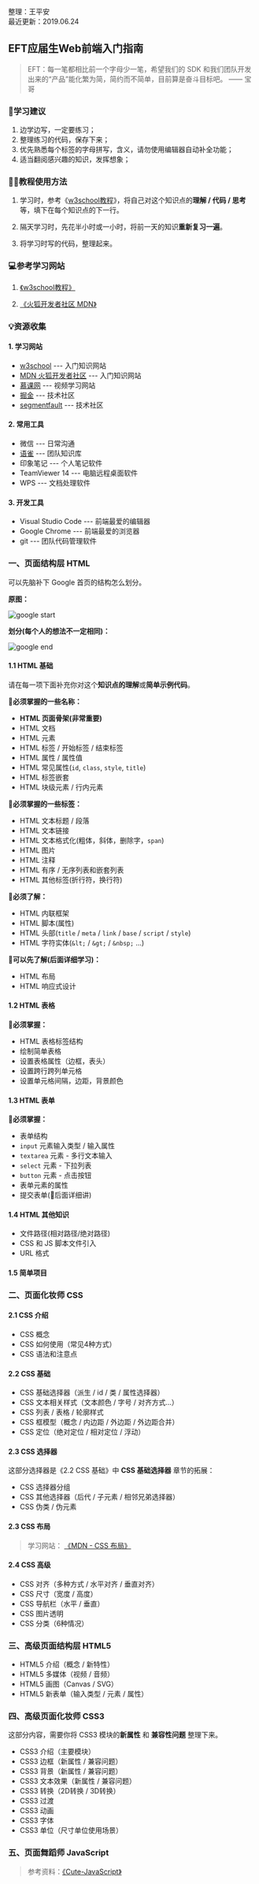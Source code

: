 整理：王平安  
最近更新：2019.06.24  

## EFT应届生Web前端入门指南

> EFT：每一笔都相比前一个字母少一笔，希望我们的 SDK 和我们团队开发出来的“产品”能化繁为简，简约而不简单，目前算是奋斗目标吧。   ——  宝哥

### 🎀学习建议

1. 边学边写，一定要练习；
2. 整理练习的代码，保存下来；
3. 优先熟悉每个标签的字母拼写，含义，请勿使用编辑器自动补全功能；
4. 适当翻阅感兴趣的知识，发挥想象；

### 🏳️‍🌈教程使用方法

1. 学习时，参考《[w3school教程](http://www.w3school.com.cn/)》，将自己对这个知识点的**理解 / 代码 / 思考**等，填下在每个知识点的下一行。

2. 隔天学习时，先花半小时或一小时，将前一天的知识**重新复习一遍**。

3. 将学习时写的代码，整理起来。

### 💻参考学习网站

1. [《w3school教程》](http://www.w3school.com.cn/)

2. [《火狐开发者社区 MDN》](https://developer.mozilla.org/zh-CN/docs/learn)

### 💡资源收集
#### 1. 学习网站
* [w3school](http://www.w3school.com.cn/) ---  入门知识网站
* [MDN 火狐开发者社区](
https://developer.mozilla.org/zh-CN/) ---  入门知识网站
* [慕课网](https://www.imooc.com/)  ---  视频学习网站
* [掘金](www.juejin.im)  ---  技术社区
* [segmentfault](https://segmentfault.com/) ---  技术社区

#### 2. 常用工具
* 微信  ---  日常沟通
* [语雀](https://www.yuque.com/)  ---  团队知识库
* 印象笔记  ---  个人笔记软件
* TeamViewer 14 --- 电脑远程桌面软件
* WPS ---  文档处理软件

#### 3. 开发工具
* Visual Studio Code  ---  前端最爱的编辑器
* Google Chrome  ---  前端最爱的浏览器
* git  ---  团队代码管理软件


### 一、页面结构层 HTML

可以先脑补下 Google 首页的结构怎么划分。   

**原图：**   

![google start](http://images.pingan8787.com/%E8%B0%B7%E6%AD%8C%E9%A6%96%E9%A1%B5%EF%BC%88%E5%8E%9F%E5%9B%BE%EF%BC%89.png)

**划分(每个人的想法不一定相同)：**   

![google end](http://images.pingan8787.com/D:%5C5-%E6%96%87%E6%A1%A3%5C%E5%9B%BE%E7%89%87%E8%B5%84%E6%96%99%5C%E4%BB%8B%E7%BB%8D%E8%B0%B7%E6%AD%8C%E9%A6%96%E9%A1%B5%EF%BC%88%E7%BB%93%E6%9E%84%20%E6%9C%80%E7%BB%88%EF%BC%89.png)

#### 1.1 HTML 基础

请在每一项下面补充你对这个**知识点的理解**或**简单示例代码**。

**📜必须掌握的一些名称：**   

* **HTML 页面骨架(非常重要)**
* HTML 文档
* HTML 元素
* HTML 标签 / 开始标签 / 结束标签
* HTML 属性 / 属性值
* HTML 常见属性(`id`, `class`, `style`, `title`)
* HTML 标签嵌套
* HTML 块级元素 / 行内元素

**📜必须掌握的一些标签：**   

* HTML 文本标题 / 段落
* HTML 文本链接
* HTML 文本格式化(粗体，斜体，删除字，`span`)
* HTML 图片
* HTML 注释
* HTML 有序 / 无序列表和嵌套列表
* HTML 其他标签(折行符，换行符)

**📄必须了解：**   

* HTML 内联框架
* HTML 脚本(属性)
* HTML 头部(`title` / `meta` / `link` / `base` / `script` / `style`)
* HTML 字符实体(`&lt;` / `&gt;` / `&nbsp;` ...)


**🔖可以先了解(后面详细学习)：**  

* HTML 布局
* HTML 响应式设计

#### 1.2 HTML 表格

**📜必须掌握：**   

* HTML 表格标签结构
* 绘制简单表格
* 设置表格属性（边框，表头）
* 设置跨行跨列单元格
* 设置单元格间隔，边距，背景颜色

#### 1.3 HTML 表单

**📜必须掌握：**   

* 表单结构
* `input` 元素输入类型 / 输入属性
* `textarea` 元素 - 多行文本输入
* `select` 元素 - 下拉列表
* `button` 元素 - 点击按钮
* 表单元素的属性
* 提交表单(🎈后面详细讲)

#### 1.4 HTML 其他知识

* 文件路径(相对路径/绝对路径)
* CSS 和 JS 脚本文件引入
* URL 格式

#### 1.5 简单项目

### 二、页面化妆师 CSS

#### 2.1 CSS 介绍

* CSS 概念
* CSS 如何使用（常见4种方式）
* CSS 语法和注意点

#### 2.2 CSS 基础

* CSS 基础选择器（派生 / id / 类 / 属性选择器）
* CSS 文本相关样式（文本颜色 / 字号 / 对齐方式...）
* CSS 列表 / 表格 / 轮廓样式
* CSS 框模型（概念 / 内边距 / 外边距 / 外边距合并）
* CSS 定位（绝对定位 / 相对定位 / 浮动）

#### 2.3 CSS 选择器

这部分选择器是《2.2 CSS 基础》中 **CSS 基础选择器** 章节的拓展：   

* CSS 选择器分组
* CSS 其他选择器（后代 / 子元素 / 相邻兄弟选择器）
* CSS 伪类 / 伪元素

#### 2.3 CSS 布局

> 学习网站： [《MDN - CSS 布局》](https://developer.mozilla.org/zh-CN/docs/Learn/CSS/CSS_layout)

#### 2.4 CSS 高级

* CSS 对齐（多种方式 / 水平对齐 / 垂直对齐）
* CSS 尺寸（宽度 / 高度）
* CSS 导航栏（水平 / 垂直）
* CSS 图片透明
* CSS 分类（6种情况）


### 三、高级页面结构层 HTML5

* HTML5 介绍（概念 / 新特性）
* HTML5 多媒体（视频 / 音频）
* HTML5 画图（Canvas / SVG）
* HTML5 新表单（输入类型 / 元素 / 属性）


### 四、高级页面化妆师 CSS3

这部分内容，需要你将 CSS3 模块的**新属性** 和 **兼容性问题** 整理下来。   

* CSS3 介绍（主要模块）
* CSS3 边框（新属性 / 兼容问题）
* CSS3 背景（新属性 / 兼容问题）
* CSS3 文本效果（新属性 / 兼容问题）
* CSS3 转换（2D转换 / 3D转换）
* CSS3 过渡
* CSS3 动画
* CSS3 字体
* CSS3 单位（尺寸单位使用场景）

### 五、页面舞蹈师 JavaScript

> 参考资料：[《Cute-JavaScript》](http://js.pingan8787.com/)